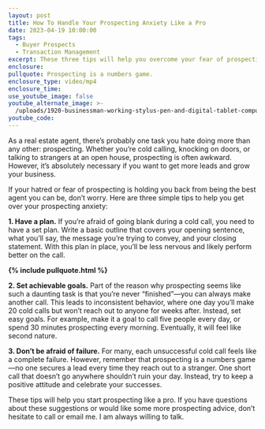 ```yaml
---
layout: post
title: How To Handle Your Prospecting Anxiety Like a Pro
date: 2023-04-19 10:00:00
tags:
  - Buyer Prospects
  - Transaction Management
excerpt: These three tips will help you overcome your fear of prospecting.
enclosure:
pullquote: Prospecting is a numbers game.
enclosure_type: video/mp4
enclosure_time:
use_youtube_image: false
youtube_alternate_image: >-
  /uploads/1920-businessman-working-stylus-pen-and-digital-tablet-computer-and-memo-note-and-laptop-computer-on-wooden-desk-in-modern-office-with-virtual-icons-interface.jpg
youtube_code:
---
```

As a real estate agent, there’s probably one task you hate doing more than any other: prospecting. Whether you’re cold calling, knocking on doors, or talking to strangers at an open house, prospecting is often awkward. However, it’s absolutely necessary if you want to get more leads and grow your business.&nbsp;

If your hatred or fear of prospecting is holding you back from being the best agent you can be, don’t worry. Here are three simple tips to help you get over your prospecting anxiety:

**1\. Have a plan.** If you’re afraid of going blank during a cold call, you need to have a set plan. Write a basic outline that covers your opening sentence, what you’ll say, the message you’re trying to convey, and your closing statement. With this plan in place, you’ll be less nervous and likely perform better on the call.&nbsp;

**{% include pullquote.html %}**

**2\. Set achievable goals.** Part of the reason why prospecting seems like such a daunting task is that you’re never “finished”—you can always make another call. This leads to inconsistent behavior, where one day you’ll make 20 cold calls but won’t reach out to anyone for weeks after. Instead, set easy goals. For example, make it a goal to call five people every day, or spend 30 minutes prospecting every morning. Eventually, it will feel like second nature.&nbsp;

**3\. Don’t be afraid of failure.** For many, each unsuccessful cold call feels like a complete failure. However, remember that prospecting is a numbers game—no one secures a lead every time they reach out to a stranger. One short call that doesn’t go anywhere shouldn’t ruin your day. Instead, try to keep a positive attitude and celebrate your successes.&nbsp;

These tips will help you start prospecting like a pro. If you have questions about these suggestions or would like some more prospecting advice, don’t hesitate to call or email me. I am always willing to talk.